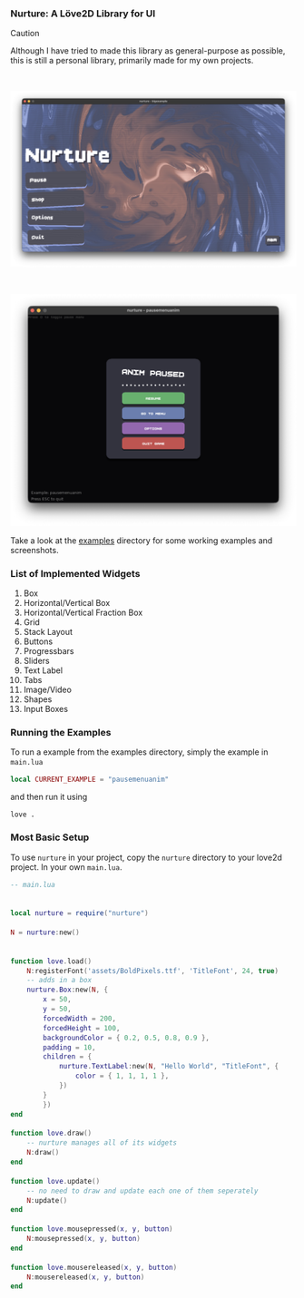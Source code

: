 ### Nurture: A Löve2D Library for UI

> [!CAUTION]
> Although I have tried to made this library as general-purpose as possible, this is still a personal library, primarily made for my own projects.

<br>


![img](https://raw.githubusercontent.com/namishh/nurture/refs/heads/main/examples/screenshots/nurture.png)

<br>

![img](https://raw.githubusercontent.com/namishh/nurture/refs/heads/main/examples/screenshots/pausemenuanim.png)

Take a look at the [examples](https://github.com/namishh/nurture/tree/main/examples) directory for some working examples and screenshots.

### List of Implemented Widgets

1. Box
2. Horizontal/Vertical Box
3. Horizontal/Vertical Fraction Box
4. Grid
5. Stack Layout
6. Buttons
7. Progressbars
8. Sliders
9. Text Label
10. Tabs
11. Image/Video
12. Shapes
13. Input Boxes


### Running the Examples

To run a example from the examples directory, simply the example in `main.lua`

```lua
local CURRENT_EXAMPLE = "pausemenuanim"
```

and then run it using

```
love .
```

### Most Basic Setup

To use `nurture` in your project, copy the `nurture` directory to your love2d project. In your own `main.lua`.

```lua
-- main.lua


local nurture = require("nurture")

N = nurture:new()


function love.load()
    N:registerFont('assets/BoldPixels.ttf', 'TitleFont', 24, true)
    -- adds in a box
    nurture.Box:new(N, {
        x = 50,
        y = 50,
        forcedWidth = 200,
        forcedHeight = 100,
        backgroundColor = { 0.2, 0.5, 0.8, 0.9 },
        padding = 10,
        children = {
            nurture.TextLabel:new(N, "Hello World", "TitleFont", {
                color = { 1, 1, 1, 1 },
            })
        }
        })
end

function love.draw()
    -- nurture manages all of its widgets
    N:draw()
end

function love.update()
    -- no need to draw and update each one of them seperately
    N:update()
end

function love.mousepressed(x, y, button)
    N:mousepressed(x, y, button)
end

function love.mousereleased(x, y, button)
    N:mousereleased(x, y, button)
end

```
